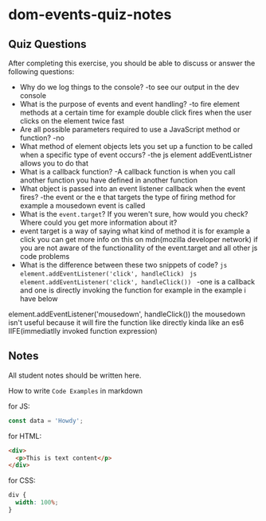 # dom-events-quiz-notes

## Quiz Questions

After completing this exercise, you should be able to discuss or answer the following questions:

- Why do we log things to the console?
  -to see our output in the dev console
- What is the purpose of events and event handling?
  -to fire element methods at a certain time for example double click fires when the user clicks on the element twice fast
- Are all possible parameters required to use a JavaScript method or function?
  -no
- What method of element objects lets you set up a function to be called when a specific type of event occurs?
  -the js element addEventListner allows you to do that
- What is a callback function?
  -A callback function is when you call another function you have defined in another function
- What object is passed into an event listener callback when the event fires?
  -the event or the e that targets the type of firing method for example a mousedown event is called
- What is the `event.target`? If you weren't sure, how would you check? Where could you get more information about it?
- event target is a way of saying what kind of method it is for example a click you can get more info on this on mdn(mozilla developer network) if you are not aware of the functionallity of the event.target and all other js code problems
- What is the difference between these two snippets of code?
  `js
    element.addEventListener('click', handleClick)
    `
  `js
    element.addEventListener('click', handleClick())
    `
  -one is a callback and one is directly invoking the function for example in the example i have below

element.addEventListener('mousedown', handleClick()) the mousedown isn't useful because it will fire the function like directly kinda like an es6 IIFE(immediatlly invoked function expression)

## Notes

All student notes should be written here.

How to write `Code Examples` in markdown

for JS:

```javascript
const data = 'Howdy';
```

for HTML:

```html
<div>
  <p>This is text content</p>
</div>
```

for CSS:

```css
div {
  width: 100%;
}
```
